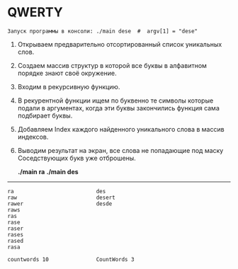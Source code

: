 # QWERTY
    Запуск программы в консоли: ./main dese  #  argv[1] = "dese"
    
1. Открываем предварительно отсортированный список уникальных слов.
2. Создаем массив структур в которой все буквы в алфавитном порядке знают своё окружение.
3. Входим в рекурсивную функцию.
4. В рекурентной функции ищем по буквенно те символы которые подали в аргументах, когда эти буквы закончились функция сама подбирает буквы.
5. Добавляем Index каждого найденного уникального слова в массив индексов.
6. Выводим результат на экран, все слова не попадающие под маску Соседствующих букв уже отброшены.

	**./main ra**               **./main des**
------------------------------
	ra							des
	raw 						desert
	rawer						desde
	raws
	ras
	rase	
	raser	
	rases	
	rased	
	rasa

	countwords 10  				CountWords 3 


